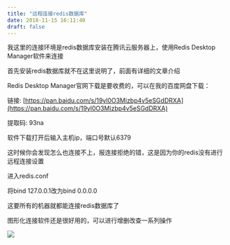 ```yaml
---
title: "远程连接redis数据库"
date: 2018-11-15 16:11:40
draft: false
---
```

我这里的连接环境是redis数据库安装在腾讯云服务器上，使用Redis Desktop Manager软件来连接

首先安装redis数据库就不在这里说明了，前面有详细的文章介绍

Redis Desktop Manager官网下载是要收费的，可以在我的百度网盘下载：

链接: [https://pan.baidu.com/s/19yl0O3Mizbp4v5eSGdDRXA](https://pan.baidu.com/s/19yl0O3Mizbp4v5eSGdDRXA)

提取码: 93na

软件下载打开后输入主机ip，端口号默认6379

这时候你会发现怎么也连接不上，报连接拒绝的错，这是因为你的redis没有进行远程连接设置

进入redis.conf

将bind 127.0.0.1改为bind 0.0.0.0

这要所有的机器就都能连接redis数据库了

图形化连接软件还是很好用的，可以进行增删改查一系列操作

![](https://img-blog.csdnimg.cn/20181115161318883.png?x-oss-process=image/watermark,type_ZmFuZ3poZW5naGVpdGk,shadow_10,text_aHR0cHM6Ly9ibG9nLmNzZG4ubmV0L3lzXzIzMDAxNA==,size_16,color_FFFFFF,t_70)